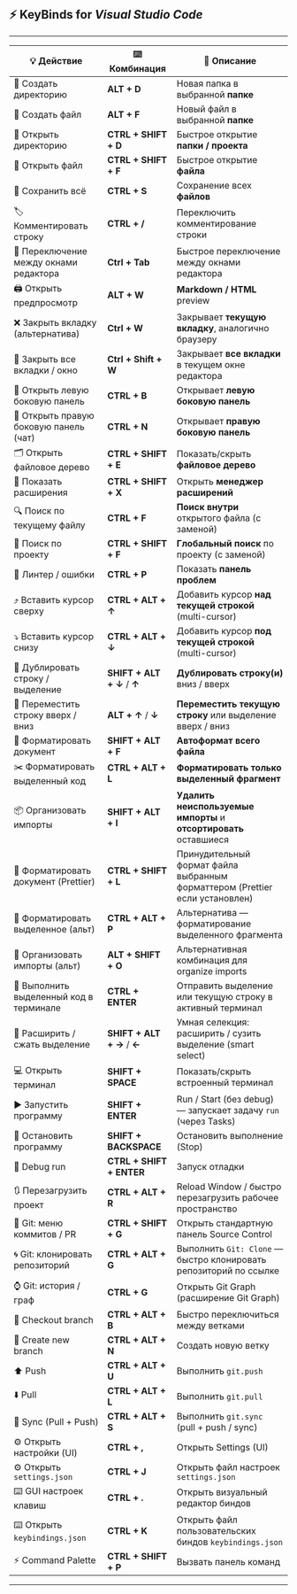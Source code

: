 ## ⚡ **KeyBinds** for **_Visual Studio Code_**

---

| **💡 Действие**                         | **⌨️ Комбинация**           | **🧭 Описание**                                                              |
| --------------------------------------- | --------------------------- | ---------------------------------------------------------------------------- |
| 📁 Создать директорию                   | **ALT + D**                 | Новая папка в выбранной **папке**                                            |
| 📝 Создать файл                         | **ALT + F**                 | Новый файл в выбранной **папке**                                             |
| 📂 Открыть директорию                   | **CTRL + SHIFT + D**        | Быстрое открытие **папки / проекта**                                         |
| 📄 Открыть файл                         | **CTRL + SHIFT + F**        | Быстрое открытие **файла**                                                   |
| 💾 Сохранить всё                        | **CTRL + S**                | Сохранение всех **файлов**                                                   |
| 🏷️ Комментировать строку                | **CTRL + /**                | Переключить комментирование строки                                           |
| 🧭 Переключение между окнами редактора  | **Ctrl + Tab**              | Быстрое переключение между окнами редактора                                  |
| 🖨️ Открыть предпросмотр                 | **ALT + W**                 | **Markdown / HTML** preview                                                  |
| ❌ Закрыть вкладку (альтернатива)       | **Ctrl + W**                | Закрывает **текущую вкладку**, аналогично браузеру                           |
| 🚪 Закрыть все вкладки / окно           | **Ctrl + Shift + W**        | Закрывает **все вкладки** в текущем окне редактора                           |
| 📂 Открыть левую боковую панель         | **CTRL + B**                | Открывает **левую боковую панель**                                           |
| 💬 Открыть правую боковую панель (чат)  | **CTRL + N**                | Открывает **правую боковую панель**                                          |
| 🗂️ Открыть файловое дерево              | **CTRL + SHIFT + E**        | Показать/скрыть **файловое дерево**                                          |
| 🧩 Показать расширения                  | **CTRL + SHIFT + X**        | Открыть **менеджер расширений**                                              |
| 🔍 Поиск по текущему файлу              | **CTRL + F**                | **Поиск внутри** открытого файла (с заменой)                                 |
| 🔎 Поиск по проекту                     | **CTRL + SHIFT + F**        | **Глобальный поиск** по проекту (с заменой)                                  |
| 📍 Линтер / ошибки                      | **CTRL + P**                | Показать **панель проблем**                                                  |
| ⤴️ Вставить курсор сверху               | **CTRL + ALT + ↑**          | Добавить курсор **над текущей строкой** (multi-cursor)                       |
| ⤵️ Вставить курсор снизу                | **CTRL + ALT + ↓**          | Добавить курсор **под текущей строкой** (multi-cursor)                       |
| 📄 Дублировать строку / выделение       | **SHIFT + ALT + ↓** / **↑** | **Дублировать строку(и)** вниз / вверх                                       |
| 🔀 Переместить строку вверх / вниз      | **ALT + ↑** / **↓**         | **Переместить текущую строку** или выделение вверх / вниз                    |
| 🎨 Форматировать документ               | **SHIFT + ALT + F**         | **Автоформат всего файла**                                                   |
| ✂️ Форматировать выделенный код         | **CTRL + ALT + L**          | **Форматировать только выделенный фрагмент**                                 |
| 📦 Организовать импорты                 | **SHIFT + ALT + I**         | **Удалить неиспользуемые импорты** и **отсортировать** оставшиеся            |
| 💅 Форматировать документ (Prettier)    | **CTRL + SHIFT + L**        | Принудительный формат файла выбранным форматтером (Prettier если установлен) |
| 🧩 Форматировать выделенное (альт)      | **CTRL + ALT + P**          | Альтернатива — форматирование выделенного фрагмента                          |
| 🔧 Организовать импорты (альт)          | **ALT + SHIFT + O**         | Альтернативная комбинация для organize imports                               |
| 🧾 Выполнить выделенный код в терминале | **CTRL + ENTER**            | Отправить выделение или текущую строку в активный терминал                   |
| 🔁 Расширить / сжать выделение          | **SHIFT + ALT + →** / **←** | Умная селекция: расширить / сузить выделение (smart select)                  |
| 💻 Открыть терминал                     | **SHIFT + SPACE**           | Показать/скрыть встроенный терминал                                          |
| ▶️ Запустить программу                  | **SHIFT + ENTER**           | Run / Start (без debug) — запускает задачу `run` (через Tasks)               |
| 🛑 Остановить программу                 | **SHIFT + BACKSPACE**       | Остановить выполнение (Stop)                                                 |
| 🐞 Debug run                            | **CTRL + SHIFT + ENTER**    | Запуск отладки                                                               |
| 🔃 Перезагрузить проект                 | **CTRL + ALT + R**          | Reload Window / быстро перезагрузить рабочее пространство                    |
| 🧮 Git: меню коммитов / PR              | **CTRL + SHIFT + G**        | Открыть стандартную панель Source Control                                    |
| 🌀 Git: клонировать репозиторий         | **CTRL + ALT + G**          | Выполнить `Git: Clone` — быстро клонировать репозиторий по ссылке            |
| ⌚ Git: история / граф                  | **CTRL + G**                | Открыть Git Graph (расширение Git Graph)                                     |
| 🌿 Checkout branch                      | **CTRL + ALT + B**          | Быстро переключиться между ветками                                           |
| 🌱 Create new branch                    | **CTRL + ALT + N**          | Создать новую ветку                                                          |
| ⬆️ Push                                 | **CTRL + ALT + U**          | Выполнить `git.push`                                                         |
| ⬇️ Pull                                 | **CTRL + ALT + L**          | Выполнить `git.pull`                                                         |
| 🔁 Sync (Pull + Push)                   | **CTRL + ALT + S**          | Выполнить `git.sync` (pull + push / sync)                                    |
| ⚙️ Открыть настройки (UI)               | **CTRL + ,**                | Открыть Settings (UI)                                                        |
| ⚙️ Открыть `settings.json`              | **CTRL + J**                | Открыть файл настроек `settings.json`                                        |
| ⌨️ GUI настроек клавиш                  | **CTRL + .**                | Открыть визуальный редактор биндов                                           |
| ⌨️ Открыть `keybindings.json`           | **CTRL + K**                | Открыть файл пользовательских биндов `keybindings.json`                      |
| ⚡ Command Palette                       | **CTRL + SHIFT + P**        | Вызвать панель команд                                                        |
---



